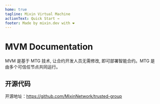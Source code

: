 ```yaml
---
home: true
tagline: Mixin Virtual Machine
actionText: Quick Start →
footer: Made by mixin.dev with ❤️
---
```


# MVM Documentation

MVM 是基于 MTG 技术, 让合约开发人员无需修改, 即可部署智能合约。MTG 是由多个可信任节点共同运行。

## 开源代码

开源地址：<https://github.com/MixinNetwork/trusted-group>
